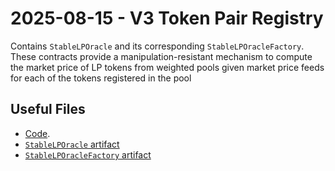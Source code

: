 # 2025-08-15 - V3 Token Pair Registry

Contains `StableLPOracle` and its corresponding `StableLPOracleFactory`.
These contracts provide a manipulation-resistant mechanism to compute the market price of LP tokens from weighted pools given market price feeds for each of the tokens registered in the pool


## Useful Files

- [Code](https://github.com/balancer/balancer-v3-monorepo/commit/b8630e4454b447766b24141d948624ceb8649ceb).
- [`StableLPOracle` artifact](./artifact/StableLPOracle.json)
- [`StableLPOracleFactory` artifact](./artifact/StableLPOracleFactory.json)
